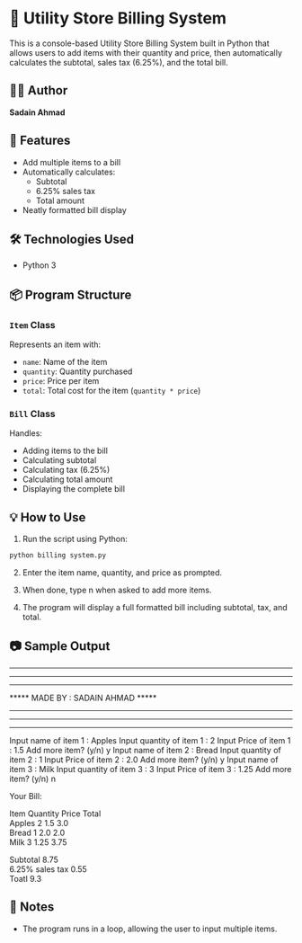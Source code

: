 # 🧾 Utility Store Billing System

This is a console-based Utility Store Billing System built in Python that allows users to add items with their quantity and price, then automatically calculates the subtotal, sales tax (6.25%), and the total bill. 

## 👨‍💻 Author
**Sadain Ahmad**

## 🚀 Features
- Add multiple items to a bill
- Automatically calculates:
  - Subtotal
  - 6.25% sales tax
  - Total amount
- Neatly formatted bill display

## 🛠️ Technologies Used
- Python 3

## 📦 Program Structure

### `Item` Class
Represents an item with:
- `name`: Name of the item
- `quantity`: Quantity purchased
- `price`: Price per item
- `total`: Total cost for the item (`quantity * price`)

### `Bill` Class
Handles:
- Adding items to the bill
- Calculating subtotal
- Calculating tax (6.25%)
- Calculating total amount
- Displaying the complete bill

## 💡 How to Use

1. Run the script using Python:
```bash
python billing system.py
```
2. Enter the item name, quantity, and price as prompted.

3. When done, type n when asked to add more items.

4. The program will display a full formatted bill including subtotal, tax, and total.

## 📷 Sample Output

********************************************************
********************************************************
*****                                              *****
*****           MADE BY : SADAIN AHMAD             *****
*****                                              *****
********************************************************
********************************************************

Input name of item 1 : Apples
Input quantity of item 1 : 2
Input Price of item 1 : 1.5
Add more item? (y/n) y
Input name of item 2 : Bread
Input quantity of item 2 : 1
Input Price of item 2 : 2.0
Add more item? (y/n) y
Input name of item 3 : Milk
Input quantity of item 3 : 3
Input Price of item 3 : 1.25
Add more item? (y/n) n

Your Bill:

Item                          Quantity  Price     Total     
Apples                        2         1.5       3.0       
Bread                         1         2.0       2.0       
Milk                          3         1.25      3.75      

Subtotal                                          8.75      
6.25% sales tax                                  0.55       
Toatl                                            9.3        
    

## 🧹 Notes
- The program runs in a loop, allowing the user to input multiple items.